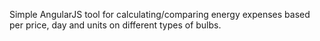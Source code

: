 Simple AngularJS tool for calculating/comparing energy expenses based per price, day and units on different types of bulbs.